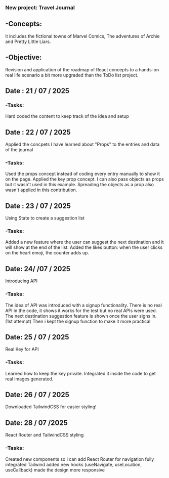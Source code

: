 ### New project: Travel Journal
## -Concepts:
it includes the fictional towns of Marvel Comics, The adventures of Archie and Pretty Little Liars.

## -Objective:
Revision and application of the roadmap of React concepts to a hands-on real life scenario a bit more upgraded than the ToDo list project.


## Date : 21 / 07 / 2025
### -Tasks:
Hard coded the content to keep track of the idea and setup


## Date : 22 / 07 / 2025
Applied the concpets I have learned about "Props" to the entries and data of the journal
### -Tasks: 
Used the props concept instead of coding every entry manually to show it on the page.
Applied the key prop concept.
I can also pass objects as props but it wasn't used in this example. Spreading the objects as a prop also wasn't applied in this contribution.

## Date : 23 / 07 / 2025
Using State to create a suggestion list
### -Tasks:
Added a new feature where the user can suggest the next destination and it will show at the end of the list.
Added the likes button: when the user clicks on the heart emoji, the counter adds up.

## Date: 24/ /07 / 2025
Introducing API
### -Tasks:
The idea of API was introduced with a signup functionality. There is no real API in the code, it shows it works for the test 
but no real APIs were used. 
The next destination suggestion feature is shown once the user signs in. (1st attempt)
Then i kept the signup function to make it more practical

## Date: 25 / 07 / 2025
Real Key for API
### -Tasks:
Learned how to keep the key private.
Integrated it inside the code to get real images generated.

## Date: 26 / 07 / 2025
Downloaded TailwindCSS for easier styling!

## Date: 28 / 07 /2025
React Router and TailwindCSS styling
### -Tasks:
Created new components so i can add React Router for navigation
fully integrated Tailwind
added new hooks (useNavigate, useLocation, useCallback)
made the design more responsive

